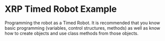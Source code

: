 # XRP Timed Robot Example

Programming the robot as a Timed Robot.  It is recommended that you know basic programming (variables, control structures, methods) as well as know how to create objects and use class methods from those objects.
